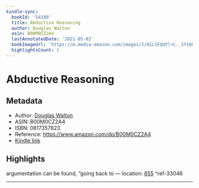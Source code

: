 ```yaml
---
kindle-sync:
  bookId: '54180'
  title: Abductive Reasoning
  author: Douglas Walton
  asin: B00M0CZ2A4
  lastAnnotatedDate: '2021-05-02'
  bookImageUrl: 'https://m.media-amazon.com/images/I/81L5FQdYl+L._SY160.jpg'
  highlightsCount: 1
---
```

# Abductive Reasoning
## Metadata
* Author: [Douglas Walton](https://www.amazon.comundefined)
* ASIN: B00M0CZ2A4
* ISBN: 0817357823
* Reference: https://www.amazon.com/dp/B00M0CZ2A4
* [Kindle link](kindle://book?action=open&asin=B00M0CZ2A4)

## Highlights
argumentation can be found, “going back to — location: [655](kindle://book?action=open&asin=B00M0CZ2A4&location=655) ^ref-33046

---
